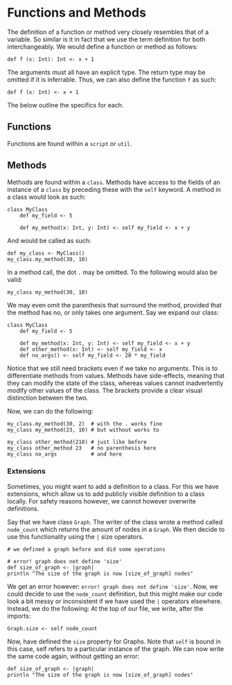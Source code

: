 # Functions and Methods

The definition of a function or method very closely resembles that of a variable. So similar is it in fact that we use
the term definition for both interchangeably. We would define a function or method as follows:

    def f (x: Int): Int <- x + 1
    
The arguments must all have an explicit type. The return type may be omitted if it is inferrable. Thus, we can also 
define the function `f` as such:

    def f (x: Int) <- x + 1

The below outline the specifics for each.

## Functions

Functions are found within a `script` or `util`.

## Methods

Methods are found within a `class`. Methods have access to the fields of an instance of a `class` by preceding these
with the `self` keyword. A method in a class would look as such:

    class MyClass
        def my_field <- 5
        
        def my_method(x: Int, y: Int) <- self my_field <- x + y
        
And would be called as such:

    def my_class <- MyClass()
    my_class.my_method(30, 10)

In a method call, the dot `.` may be omitted. To the following would also be valid:

    my_class my_method(30, 10)
    
We may even omit the parenthesis that surround the method, provided that the method has no, or only takes one argument.
Say we expand our class:

    class MyClass
        def my_field <- 5
        
        def my_method(x: Int, y: Int) <- self my_field <- x + y
        def other_method(x: Int) <- self my_field <- x
        def no_args() <- self my_field <- 20 * my_field
        
Notice that we still need brackets even if we take no arguments. This is to differentiate methods from values.
Methods have side-effects, meaning that they can modify the state of the class, whereas values cannot inadvertently 
modify other values of the class. The brackets provide a clear visual distinction between the two.

Now, we can do the following:

    my_class.my_method(30, 2)  # with the . works fine
    my_class my_method(23, 10) # but without works to
    
    my_class other_method(210) # just like before
    my_class other_method 23   # no parenthesis here
    my_class no_args           # and here

### Extensions

Sometimes, you might want to add a definition to a class. For this we have extensions, which allow us to add publicly
visible definition to a class locally. For safety reasons however, we cannot however overwrite definitions.

Say that we have class `Graph`. The writer of the class wrote a method called `node_count` which returns the amount of
nodes in a `Graph`. We then decide to use this functionality using the `|` size operators.

    # we defined a graph before and did some operations
    
    # error! graph does not define 'size'
    def size_of_graph <- |graph|
    println "The size of the graph is now [size_of_graph] nodes"
    
We get an error however: `error! graph does not define 'size'`. Now, we could decide to use the `node_count` definition,
but this might make our code look a bit messy or inconsistent if we have used the `|` operators elsewhere. Instead, we
do the following: At the top of our file, we write, after the imports:

    Graph.size <- self node_count

Now, have defined the `size` property for Graphs. Note that `self` is bound in this case, self refers to a particular
instance of the graph. We can now write the same code again, without getting an error:

    def size_of_graph <- |graph|
    println "The size of the graph is now [size_of_graph] nodes"
